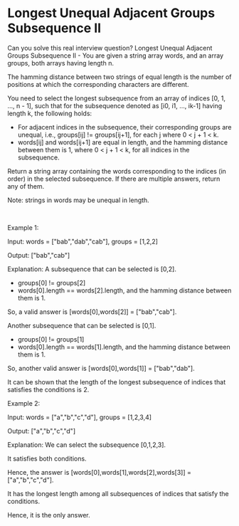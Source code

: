 # Longest Unequal Adjacent Groups Subsequence II

Can you solve this real interview question? Longest Unequal Adjacent Groups Subsequence II - You are given a string array words, and an array groups, both arrays having length n.

The hamming distance between two strings of equal length is the number of positions at which the corresponding characters are different.

You need to select the longest subsequence from an array of indices [0, 1, ..., n - 1], such that for the subsequence denoted as [i0, i1, ..., ik-1] having length k, the following holds:

 * For adjacent indices in the subsequence, their corresponding groups are unequal, i.e., groups[ij] != groups[ij+1], for each j where 0 < j + 1 < k.
 * words[ij] and words[ij+1] are equal in length, and the hamming distance between them is 1, where 0 < j + 1 < k, for all indices in the subsequence.

Return a string array containing the words corresponding to the indices (in order) in the selected subsequence. If there are multiple answers, return any of them.

Note: strings in words may be unequal in length.

 

Example 1:

Input: words = ["bab","dab","cab"], groups = [1,2,2]

Output: ["bab","cab"]

Explanation: A subsequence that can be selected is [0,2].

 * groups[0] != groups[2]
 * words[0].length == words[2].length, and the hamming distance between them is 1.

So, a valid answer is [words[0],words[2]] = ["bab","cab"].

Another subsequence that can be selected is [0,1].

 * groups[0] != groups[1]
 * words[0].length == words[1].length, and the hamming distance between them is 1.

So, another valid answer is [words[0],words[1]] = ["bab","dab"].

It can be shown that the length of the longest subsequence of indices that satisfies the conditions is 2.

Example 2:

Input: words = ["a","b","c","d"], groups = [1,2,3,4]

Output: ["a","b","c","d"]

Explanation: We can select the subsequence [0,1,2,3].

It satisfies both conditions.

Hence, the answer is [words[0],words[1],words[2],words[3]] = ["a","b","c","d"].

It has the longest length among all subsequences of indices that satisfy the conditions.

Hence, it is the only answer.